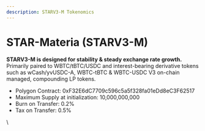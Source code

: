 ```yaml
---
description: STARV3-M Tokenomics
---
```


# STAR-Materia (STARV3-M)

**STARV3-M is designed for stability & steady exchange rate growth.** Primarily paired to WBTC/tBTC/USDC and interest-bearing derivative tokens such as wCash/yvUSDC-A, WBTC-tBTC & WBTC-USDC V3 on-chain managed, compounding LP tokens.

* Polygon Contract: 0xF32E6dC7709c596c5a5f328fa01eDd8eC3F62517
* Maximum Supply at initialization: 10,000,000,000
* Burn on Transfer: 0.2%
* Tax on Transfer: 0.5%

\
